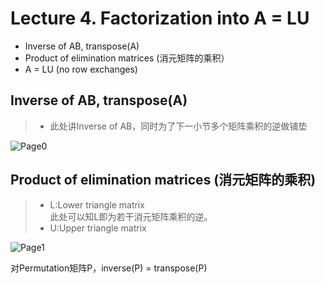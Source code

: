# Lecture 4. Factorization into A = LU
* Inverse of AB, transpose(A)
* Product of elimination matrices (消元矩阵的乘积）
* A = LU (no row exchanges)

## Inverse of AB, transpose(A)
> * 此处讲Inverse of AB，同时为了下一小节多个矩阵乘积的逆做铺垫  

![Page0](https://github.com/zhukuixi/RainyNight/blob/master/LinearAlgebra/Images/L4_0.jpg)

## Product of elimination matrices (消元矩阵的乘积)
> * L:Lower triangle matrix   
    此处可以知L即为若干消元矩阵乘积的逆。
> * U:Upper triangle matrix

![Page1](https://github.com/zhukuixi/RainyNight/blob/master/LinearAlgebra/Images/L4_1.jpg)
 
对Permutation矩阵P，inverse(P) = transpose(P)

 












